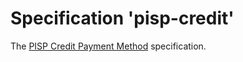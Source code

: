 
# Specification 'pisp-credit'

<p>The <a href="https://w3c.github.io/payment-method-pisp-credit/">PISP Credit Payment Method</a> specification.</p>